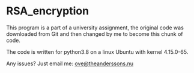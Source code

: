 # RSA_encryption

This program is a part of a university assignment, the original code was downloaded from Git 
and then changed by me to become this chunk of code. 

The code is written for python3.8 on a linux Ubuntu with kernel 4.15.0-65.

Any issues? Just email me: ove@theanderssons.nu
